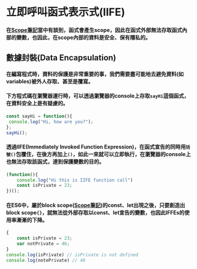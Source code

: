 # 立即呼叫函式表示式(IIFE) 

#### 在[Scope筆記](/#javascript/knowJs3)當中有談到，函式會產生scope，因此在函式外部無法存取函式內部的變數，也因此，在scope內部的資料是安全、保有隱私的。


## 數據封裝(Data Encapsulation)
#### 在編寫程式時，資料的保護是非常重要的事，我們需要盡可能地去避免資料(如variables)被外人存取、甚至是覆寫。

#### 下方程式碼在瀏覽器運行時，可以透過瀏覽器的console上存取`sayHi`這個函式，在資料安全上是有疑慮的。

```js
const sayHi = function(){
 console.log("Hi, how are you?");
};
sayHi();
```
#### 透過IIFE(Immediately Invoked Function Expression)，在函式宣告的同時用`括號()`包覆住，在後方再加上`()`，如此一來就可以立即執行，在瀏覽器的console上也無法存取該函式，達到保護變數的目的。

```js
(function(){
    console.log("Hi this is IIFE function call")
    const isPrivate = 23;
})();
```

#### 在ES6中，屬於block scope([Scope筆記](/#javascript/knowJs3))的const、let出現之後，只要創造出block scope`{}`，就無法從外部存取以const、let宣告的變數，也因此IFFEs的使用率漸漸的下降。
```js
{
    const isPrivate = 23;
    var notPrivate = 46;
}
console.log(isPrivate) // isPrivate is not defined
console.log(notePrivate) // 46
```




<!-- #### function create scope, right?. one scope doesn't have accessed to variables from an inner scope. for example,global scope can't access to the variables that was defined in the function. so the data in the scope is private.
#### data encapsulation and data privacy are extremely important concepts in programming. We need to protect our variables from being accidentally overwritten by some other parts of program or even with external scripts or libraries.
#### this is the reason why in modern JavaScript, IFFEs are not used anymore because if all we want is to craete a new scope for data privacy. all we need to do is to just create a block like this. there is no need to create a function to create a new scope. Unless of course we want to use var for variables. BUt we know we probably shouldn't do that. ON the other hand, What we really need is to execute a function just once, then the IFFE is still the way to go. Even now with modern JS.  -->
